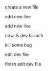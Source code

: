 create a new file

add new line

add new line

now, is dev branch

kill some bug

edit dev file

finish edit dev file
